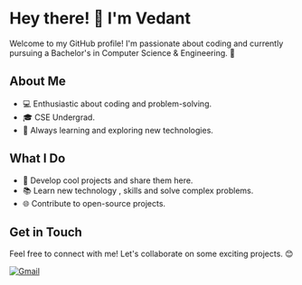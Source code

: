 # Hey there! 👋 I'm Vedant

Welcome to my GitHub profile! I'm passionate about coding and currently pursuing a Bachelor's in Computer Science & Engineering. 🌟

## About Me
- 💻 Enthusiastic about coding and problem-solving.
- 🎓 CSE Undergrad.
- 🌱 Always learning and exploring new technologies.

## What I Do
- 🚀 Develop cool projects and share them here.
- 📚 Learn new technology , skills and solve complex problems.
- 🌐 Contribute to open-source projects.

## Get in Touch
Feel free to connect with me! Let's collaborate on some exciting projects. 😊

[![Gmail](https://img.shields.io/badge/Email-vedantvvk5%40gmail.com-red)](mailto:vedantvvk5@gmail.com)
